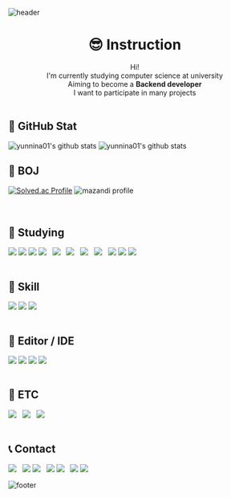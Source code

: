 ![header](https://capsule-render.vercel.app/api?type=waving&color=timeAuto&height=230&section=header&text=TaeHyun's%20GitHub&fontSize=50&fontAlignY=35&desc=Aiming%20for%20developer!&descSize=20&descAlign=58&descAlignY=50)

<div align = center>

# 😎 Instruction
Hi! <br>
I'm currently studying computer science at university <br>
Aiming to become a **Backend developer** <br>
I want to participate in many projects <br><br>

</div>

## 📌 GitHub Stat
![yunnina01's github stats](https://github-readme-stats.vercel.app/api?username=yunnina01&show_icons=true&theme=swift)
![yunnina01's github stats](https://github-readme-stats.vercel.app/api/top-langs/?username=yunnina01&layout=compact&theme=swift)

## 📌 BOJ
[![Solved.ac Profile](http://mazassumnida.wtf/api/v2/generate_badge?boj=yunnina01)](https://solved.ac/yunnina01/)
![mazandi profile](http://mazandi.herokuapp.com/api?handle=yunnina01&theme=cold)
<br><br><br>

## 📌 Studying
<img src="https://img.shields.io/badge/HTML5-E34F26?style=flat&logo=html5&logoColor=white"/></a>
<img src="https://img.shields.io/badge/CSS3-%231572B6.svg?style=flat&logo=css3&logoColor=white"/>
<img src="https://img.shields.io/badge/JavaScript-F7DF1E.svg?&style=flat&logo=JavaScript&logoColor=black"/>
<img src="https://img.shields.io/badge/Go-%2300ADD8.svg?style=flat&logo=go&logoColor=white"/>&nbsp;&nbsp;
<img src="https://img.shields.io/badge/Algorithm-00BCB4?style=flat&logo=The%20Algorithms&logoColor=black"/>&nbsp;&nbsp;
<img src="https://img.shields.io/badge/Spring%20Boot-6DB33F?style=flat&logo=Spring%20Boot&logoColor=white"/>&nbsp;&nbsp;
<img src="https://img.shields.io/badge/MySQL-005C84?style=flat&logo=mysql&logoColor=white"/>&nbsp;&nbsp;
<img src="https://img.shields.io/badge/Unity-%23000000.svg?style=flat&logo=unity&logoColor=white"/>&nbsp;&nbsp;
<img src="https://img.shields.io/badge/Linux-FCC624?style=flat&logo=linux&logoColor=black"/>
<img src="https://img.shields.io/badge/Ubuntu-E95420?style=flat&logo=ubuntu&logoColor=white"/>
<img src="https://img.shields.io/badge/Android-3DDC84.svg?&style=flat&logo=Android&logoColor=white"/>
<br><br>

## 📌 Skill
<img src="https://img.shields.io/badge/C-%2300599C.svg?style=flat&logo=c&logoColor=white"/></a>
<img src="https://img.shields.io/badge/JAVA-%23ED8B00.svg?style=flat&logo=openjdk&logoColor=white"/>
<img src="https://img.shields.io/badge/Python-3670A0?style=flat&logo=python&logoColor=ffdd54">
<br><br>

## 📌 Editor / IDE
<img src="https://img.shields.io/badge/Visual%20Studio%20Code-007ACC?&style=flat&logo=Visual%20Studio%20Code&logoColor=white"/></a>
<img src="https://img.shields.io/badge/IntelliJ%20IDEA-000000?style=flat&logo=Intellij%20IDEA&logoColor=white"/>
<img src="https://img.shields.io/badge/Postman-FF6C37?style=flat&logo=Postman&logoColor=white"/>
<img src="https://img.shields.io/badge/Android%20Studio-3DDC84?&style=flat&logo=Android%20Studio&logoColor=white"/>
<br><br>

## 📌 ETC
<img src="https://img.shields.io/badge/Windows-0078D6?style=flat&logo=windows&logoColor=white"/></a>&nbsp;&nbsp;
<img src="https://img.shields.io/badge/GitHub-100000?style=flat&logo=github&logoColor=white"/>&nbsp;&nbsp;
<img src="https://img.shields.io/badge/MariaDB-003545?style=flat&logo=mariadb&logoColor=white"/>
<br><br>

## 📞 Contact
<img src="https://img.shields.io/badge/Gmail-D14836?style=flat&logo=gmail&logoColor=white"/></a>&nbsp;&nbsp;
<img src="https://img.shields.io/badge/KakaoTalk-ffcd00.svg?style=flat&logo=kakaotalk&logoColor=000000"/>
<img src="https://img.shields.io/badge/Discord-%235865F2.svg?style=flat&logo=discord&logoColor=white"/>&nbsp;&nbsp;
<img src="https://img.shields.io/badge/Google%20Meet-00897B?style=flat&logo=google-meet&logoColor=white"/>
<img src="https://img.shields.io/badge/Zoom-2D8CFF?style=flat&logo=zoom&logoColor=white"/>&nbsp;&nbsp;
<img src="https://img.shields.io/badge/YouTube-%23FF0000.svg?style=flat&logo=YouTube&logoColor=white"/>
<img src="https://img.shields.io/badge/Instagram-%23E4405F.svg?style=flat&logo=Instagram&logoColor=white"/>

![footer](https://capsule-render.vercel.app/api?type=waving&color=timeAuto&height=150&section=footer)
